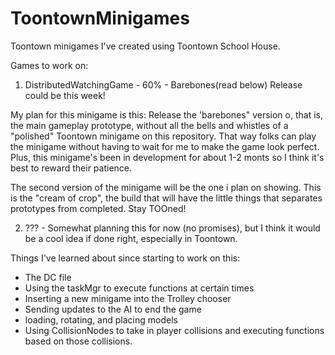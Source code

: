 # ToontownMinigames
Toontown minigames I've created using Toontown School House.

Games to work on:

1. DistributedWatchingGame - 60% - Barebones(read below) Release could be this week!

My plan for this minigame is this: Release the 'barebones" version o, that is, the main gameplay prototype, without all the bells and whistles of a "polished" Toontown minigame on this repository. That way folks can play the minigame without having to wait for me to make the game look perfect. Plus, this minigame's been in development for about 1-2 monts so I think it's best to reward their patience.

The second version of the minigame will be the one i plan on showing. This is the "cream of crop", the build that will have the little things that separates prototypes from completed. Stay TOOned!


2. ??? - Somewhat planning this for now (no promises), but I think it would be a cool idea if done right, especially in Toontown.

Things I've learned about since starting to work on this:
- The DC file
- Using the taskMgr to execute functions at certain times
- Inserting a new minigame into the Trolley chooser
- Sending updates to the AI to end the game
- loading, rotating, and placing models
- Using CollisionNodes to take in player collisions and executing functions based on those collisions.
